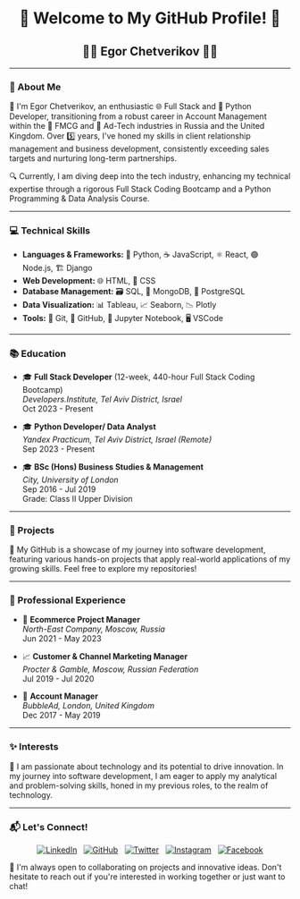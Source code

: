 <h1 align="center">👋 Welcome to My GitHub Profile! 👋</h1>
<h2 align="center">🌈🚀 Egor Chetverikov 🌈🚀</h2>


---

### 🌟 About Me
👤 I'm Egor Chetverikov, an enthusiastic 🌐 Full Stack and 🐍 Python Developer, transitioning from a robust career in Account Management within the 🛒 FMCG and 📢 Ad-Tech industries in Russia and the United Kingdom. Over 5️⃣ years, I've honed my skills in client relationship management and business development, consistently exceeding sales targets and nurturing long-term partnerships.

🔍 Currently, I am diving deep into the tech industry, enhancing my technical expertise through a rigorous Full Stack Coding Bootcamp and a Python Programming & Data Analysis Course.

---

### 💻 Technical Skills
- **Languages & Frameworks:** 🐍 Python, ☕ JavaScript, ⚛️ React, 🟢 Node.js, 🏗️ Django
- **Web Development:** 🌐 HTML, 🎨 CSS
- **Database Management:** 🗃️ SQL, 🍃 MongoDB, 🐘 PostgreSQL
- **Data Visualization:** 📊 Tableau, 📈 Seaborn, 📉 Plotly
- **Tools:** 🔧 Git, 🐙 GitHub, 📓 Jupyter Notebook, 🖥️ VSCode


---

### 📚 Education
- 🎓 **Full Stack Developer** (12-week, 440-hour Full Stack Coding Bootcamp)  
  _Developers.Institute, Tel Aviv District, Israel_  
  Oct 2023 - Present

- 🎓 **Python Developer/ Data Analyst**  
  _Yandex Practicum, Tel Aviv District, Israel (Remote)_  
  Sep 2023 - Present

- 🎓 **BSc (Hons) Business Studies & Management**  
  _City, University of London_  
  Sep 2016 - Jul 2019  
  Grade: Class II Upper Division

---

### 🚀 Projects
💼 My GitHub is a showcase of my journey into software development, featuring various hands-on projects that apply real-world applications of my growing skills. Feel free to explore my repositories!

---

### 👥 Professional Experience
- 🛒 **Ecommerce Project Manager**  
  _North-East Company, Moscow, Russia_  
  Jun 2021 - May 2023

- 📈 **Customer & Channel Marketing Manager**  
  _Procter & Gamble, Moscow, Russian Federation_  
  Jul 2019 - Jul 2020

- 🌟 **Account Manager**  
  _BubbleAd, London, United Kingdom_  
  Dec 2017 - May 2019

---

### ✨ Interests
🚀 I am passionate about technology and its potential to drive innovation. In my journey into software development, I am eager to apply my analytical and problem-solving skills, honed in my previous roles, to the realm of technology.

---

### 📬 Let's Connect!
<p align="center">
  <a href="https://linkedin.com/in/egorchet"><img src="https://img.shields.io/badge/LinkedIn--blue?style=social&logo=linkedin" alt="LinkedIn"></a>&nbsp;&nbsp;
  <a href="https://github.com/egorchet"><img src="https://img.shields.io/badge/GitHub--black?style=social&logo=github" alt="GitHub"></a>&nbsp;&nbsp;
  <a href="https://twitter.com/ChetverikovEgor"><img src="https://img.shields.io/badge/Twitter--blue?style=social&logo=twitter" alt="Twitter"></a>&nbsp;&nbsp;
  <a href="https://www.instagram.com/egorchetverikov/"><img src="https://img.shields.io/badge/Instagram--pink?style=social&logo=instagram" alt="Instagram"></a>&nbsp;&nbsp;
  <a href="https://www.facebook.com/egor.chetverikov/"><img src="https://img.shields.io/badge/Facebook--blue?style=social&logo=facebook" alt="Facebook"></a>
</p>


🤝 I'm always open to collaborating on projects and innovative ideas. Don't hesitate to reach out if you're interested in working together or just want to chat!


<!---
EgorChet/EgorChet is a ✨ special ✨ repository because its `README.md` (this file) appears on your GitHub profile.
You can click the Preview link to take a look at your changes.
--->
